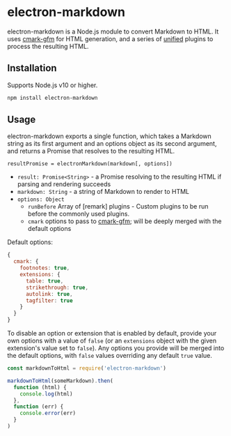 # electron-markdown

electron-markdown is a Node.js module to convert Markdown to HTML. It uses
[cmark-gfm](https://www.npmjs.com/package/cmark-gfm) for HTML generation, and a
series of [unified](https://github.com/unifiedjs/unified) plugins to process the
resulting HTML.

## Installation

Supports Node.js v10 or higher.

```bash
npm install electron-markdown
```

## Usage

electron-markdown exports a single function, which takes a Markdown string as
its first argument and an options object as its second argument, and returns a
Promise that resolves to the resulting HTML.

`resultPromise = electronMarkdown(markdown[, options])`

- `result: Promise<String>` - a Promise resolving to the resulting HTML if
  parsing and rendering succeeds
- `markdown: String` - a string of Markdown to render to HTML
- `options: Object`
  - `runBefore` Array of [remark] plugins - Custom plugins to be run before the
    commonly used plugins.
  - `cmark` options to pass to
    [cmark-gfm](https://github.com/BinaryMuse/node-cmark-gfm#options); will be
    deeply merged with the default options

Default options:

```javascript
{
  cmark: {
    footnotes: true,
    extensions: {
      table: true,
      strikethrough: true,
      autolink: true,
      tagfilter: true
    }
  }
}
```

To disable an option or extension that is enabled by default, provide your own
options with a value of `false` (or an `extensions` object with the given
extension's value set to `false`). Any options you provide will be merged into
the default options, with `false` values overriding any default `true` value.

```javascript
const markdownToHtml = require('electron-markdown')

markdownToHtml(someMarkdown).then(
  function (html) {
    console.log(html)
  },
  function (err) {
    console.error(err)
  }
)
```
